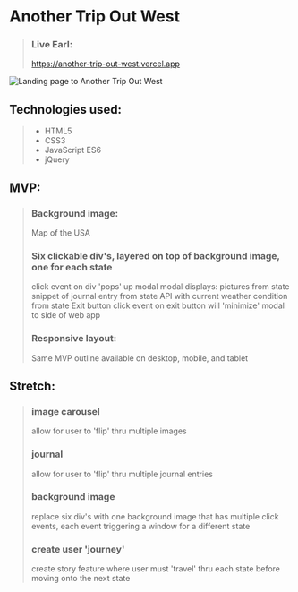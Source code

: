 # Another Trip Out West

> ### Live Earl:
>
> https://another-trip-out-west.vercel.app

![Landing page to Another Trip Out West](https://i.imgur.com/GrSgGIi.png)

## Technologies used:

> - HTML5
> - CSS3
> - JavaScript ES6
> - jQuery

## MVP:

> ### Background image:
>
> Map of the USA
>
> ### Six clickable div's, layered on top of background image, one for each state
>
> click event on div 'pops' up modal
> modal displays:
> pictures from state
> snippet of journal entry from state
> API with current weather condition from state
> Exit button
> click event on exit button will 'minimize' modal to side of web app
>
> ### Responsive layout:
>
> Same MVP outline available on desktop, mobile, and tablet

## Stretch:

> ### image carousel
>
> allow for user to 'flip' thru multiple images
>
> ### journal
>
> allow for user to 'flip' thru multiple journal entries
>
> ### background image
>
> replace six div's with one background image that has multiple click events, each event triggering a window for a different state
>
> ### create user 'journey'
>
> create story feature where user must 'travel' thru each state before moving onto the next state
